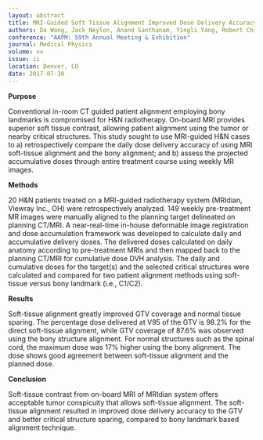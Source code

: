 ```yaml
---
layout: abstract
title: MRI-Guided Soft Tissue Alignment Improved Dose Delivery Accuracy for Head-and-Neck Radiation Therapy
authors: Da Wang, Jack Neylon, Anand Santhanam, Yingli Yang, Robert Chin, and X. Sharon Qi
conference: "AAPM: 59th Annual Meeting & Exhibition"
journal: Medical Physics
volume: vv
issue: ii
location: Denver, CO
date: 2017-07-30
---
```

**Purpose**

Conventional in-room CT guided patient alignment employing bony landmarks is compromised for H&N radiotherapy. On-board MRI provides superior soft tissue contrast, allowing patient alignment using the tumor or nearby critical structures. This study sought to use MRI-guided H&N cases to a) retrospectively compare the daily dose delivery accuracy of using MRI soft-tissue alignment and the bony alignment; and b) assess the projected accumulative doses through entire treatment course using weekly MR images.

**Methods**

20 H&N patients treated on a MRI-guided radiotherapy system (MRIdian, Viewray Inc., OH) were retrospectively analyzed. 149 weekly pre-treatment MR images were manually aligned to the planning target delineated on planning CT/MRI. A near-real-time in-house deformable image registration and dose accumulation framework was developed to calculate daily and accumulative delivery doses. The delivered doses calculated on daily anatomy according to pre-treatment MRIs and then mapped back to the planning CT/MRI for cumulative dose DVH analysis. The daily and cumulative doses for the target(s) and the selected critical structures were calculated and compared for two patient alignment methods using soft-tissue versus bony landmark (i.e., C1/C2).

**Results**

Soft-tissue alignment greatly improved GTV coverage and normal tissue sparing. The percentage dose delivered at V95 of the GTV is 98.2% for the direct soft-tissue alignment, while GTV coverage of 87.6% was observed using the bony structure alignment. For normal structures such as the spinal cord, the maximum dose was 17% higher using the bony alignment. The dose shows good agreement between soft-tissue alignment and the planned dose.

**Conclusion**

Soft-tissue contrast from on-board MRI of MRIdian system offers acceptable tumor conspicuity that allows soft-tissue alignment. The soft-tissue alignment resulted in improved dose delivery accuracy to the GTV and better critical structure sparing, compared to bony landmark based alignment technique.
